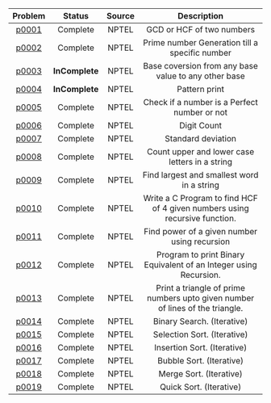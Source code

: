 | Problem | Status | Source | Description |
|  :---:  |  :---: |  :---:  | :---:  |
| [p0001](/NPTEL/p0001.c) | Complete | NPTEL | GCD or HCF of two numbers |
| [p0002](/NPTEL/p0002.c) | Complete | NPTEL | Prime number Generation till a specific number |
| [p0003](/NPTEL/p0003.c) | **InComplete** | NPTEL | Base coversion from any base value to any other base |
| [p0004](/NPTEL/p0004.c) | **InComplete** | NPTEL | Pattern print |
| [p0005](/NPTEL/p0005.c) | Complete | NPTEL | Check if a number is a Perfect number or not |
| [p0006](/NPTEL/p0006.c) | Complete | NPTEL | Digit Count |
| [p0007](/NPTEL/p0007.c) | Complete | NPTEL | Standard deviation |
| [p0008](/NPTEL/p0008.c) | Complete | NPTEL | Count upper and lower case letters in a string |
| [p0009](/NPTEL/p0009.c) | Complete | NPTEL | Find largest and smallest word in a string |
| [p0010](/NPTEL/p0010.c) | Complete | NPTEL | Write a C Program to find HCF of 4 given numbers using recursive function. |
| [p0011](/NPTEL/p0011.c) | Complete | NPTEL | Find power of a given number using recursion |
| [p0012](/NPTEL/p0012.c) | Complete | NPTEL | Program to print Binary Equivalent of an Integer using Recursion. |
| [p0013](/NPTEL/p0013.c) | Complete | NPTEL | Print a triangle of prime numbers upto given number of lines of the triangle. |
| [p0014](/NPTEL/p0014.c) | Complete | NPTEL | Binary Search. (Iterative) |
| [p0015](/NPTEL/p0015.c) | Complete | NPTEL | Selection Sort. (Iterative) |
| [p0016](/NPTEL/p0016.c) | Complete | NPTEL | Insertion Sort. (Iterative) |
| [p0017](/NPTEL/p0017.c) | Complete | NPTEL | Bubble Sort. (Iterative) |
| [p0018](/NPTEL/p0018.c) | Complete | NPTEL | Merge Sort. (Iterative) |
| [p0019](/NPTEL/p0019.c) | Complete | NPTEL | Quick Sort. (Iterative) |